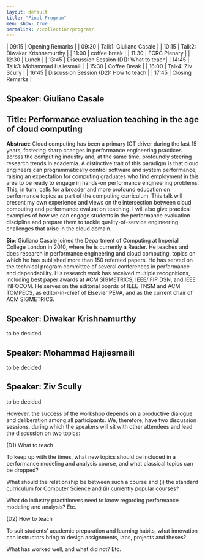 ```yaml
---
layout: default
title: "Final Program"
menu_show: true
permalink: /:collection/program/
---
```


| 09:15 | Opening Remarks                  |
| 09:30 | Talk1: Giuliano Casale           |
| 10:15 | Talk2: Diwakar Krishnamurthy     |
| 11:00 | coffee break                     |
| 11:30 | FCRC Plenary                     |
| 12:30 | Lunch                            |
| 13:45 | Discussion Session (D1): What to teach|
| 14:45 | Talk3: Mohammad Hajiesmaili      |
| 15:30 | Coffee Break                     |
| 16:00 | Talk4: Ziv Scully                |
| 16:45 | Discussion Session (D2): How to teach |
| 17:45 | Closing Remarks                  |

## Speaker: Giuliano Casale
## Title: Performance evaluation teaching in the age of cloud computing

**Abstract**: Cloud computing has been a primary ICT driver during the last 15 years, fostering sharp changes in performance engineering practices across the computing industry and, at the same time, profoundly steering research trends in academia. A distinctive trait of this paradigm is that cloud engineers can programmatically control software and system performance, raising an expectation for computing graduates who find employment in this area to be ready to engage in hands-on performance engineering problems. This, in turn, calls for a broader and more profound education on performance topics as part of the computing curriculum. This talk will present my own experience and views on the intersection between cloud computing and performance evaluation teaching. I will also give practical examples of how we can engage students in the performance evaluation discipline and prepare them to tackle quality-of-service engineering challenges that arise in the cloud domain.

**Bio**: Giuliano Casale joined the Department of Computing at Imperial College London in 2010, where he is currently a Reader. He teaches and does research in performance engineering and cloud computing, topics on which he has published more than 150 refereed papers. He has served on the technical program committee of several conferences in performance and dependability. His research work has received multiple recognitions, including best paper awards at ACM SIGMETRICS, IEEE/IFIP DSN, and IEEE INFOCOM. He serves on the editorial boards of IEEE TNSM and ACM TOMPECS, as editor-in-chief of Elsevier PEVA, and as the current chair of ACM SIGMETRICS.

## Speaker: Diwakar Krishnamurthy
to be decided

## Speaker: Mohammad Hajiesmaili
to be decided

## Speaker: Ziv Scully 
to be decided

However, the success of the workshop depends on a productive dialogue and deliberation among all participants.  We, therefore, have two discussion sessions, during which the speakers will sit with other attendees and lead the discussion on two topics:

(D1) What to teach

To keep up with the times, what new topics should be included in a performance modeling and analysis course, and what classical topics can be dropped?

What should the relationship be between such a course and (i) the standard curriculum for Computer Science and (ii) currently popular courses?

What do industry practitioners need to know regarding performance modeling and analysis?  Etc.

(D2) How to teach

To suit students' academic preparation and learning habits, what innovation can instructors bring to design assignments, labs, projects and theses?

What has worked well, and what did not?  Etc.
